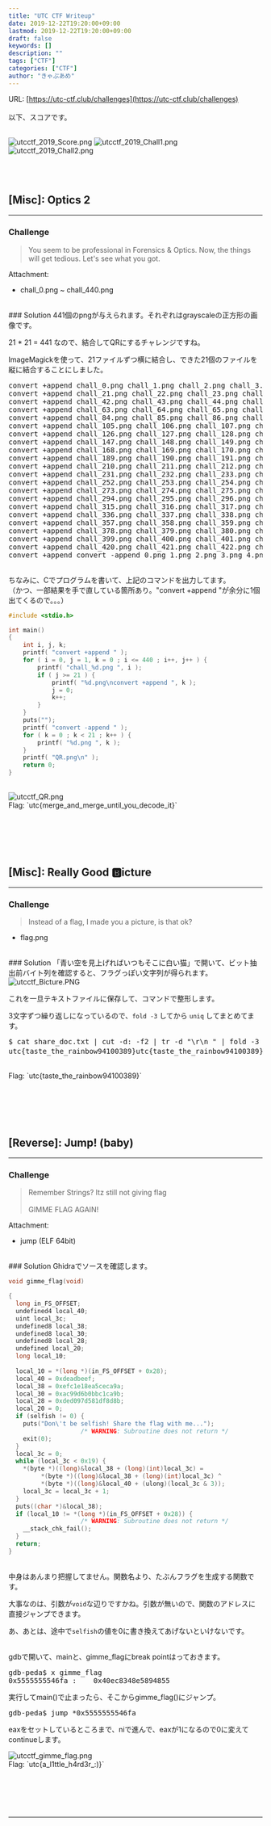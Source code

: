 ```yaml
---
title: "UTC CTF Writeup"
date: 2019-12-22T19:20:00+09:00
lastmod: 2019-12-22T19:20:00+09:00
draft: false
keywords: []
description: ""
tags: ["CTF"]
categories: ["CTF"]
author: "きゃぷあめ"
---
```

URL: [https://utc-ctf.club/challenges](https://utc-ctf.club/challenges)
<br /><br />
以下、スコアです。
<br /><br />

<img src="https://captureamerica.github.io/writeups/img/utcctf_2019_Score.png" alt="utcctf_2019_Score.png">

<img src="https://captureamerica.github.io/writeups/img/utcctf_2019_Chall1.png" alt="utcctf_2019_Chall1.png">

<img src="https://captureamerica.github.io/writeups/img/utcctf_2019_Chall2.png" alt="utcctf_2019_Chall2.png">




<br /><br />
## [Misc]: Optics 2
- - -
### Challenge
> You seem to be professional in Forensics & Optics. Now, the things will get tedious. Let's see what you got.

Attachment:

- chall_0.png ~ chall_440.png


<br />
### Solution
441個のpngが与えられます。それぞれはgrayscaleの正方形の画像です。

21 * 21 = 441 なので、結合してQRにするチャレンジですね。

ImageMagickを使って、21ファイルずつ横に結合し、できた21個のファイルを縦に結合することにしました。

<pre>
convert +append chall_0.png chall_1.png chall_2.png chall_3.png chall_4.png chall_5.png chall_6.png chall_7.png chall_8.png chall_9.png chall_10.png chall_11.png chall_12.png chall_13.png chall_14.png chall_15.png chall_16.png chall_17.png chall_18.png chall_19.png chall_20.png 0.png
convert +append chall_21.png chall_22.png chall_23.png chall_24.png chall_25.png chall_26.png chall_27.png chall_28.png chall_29.png chall_30.png chall_31.png chall_32.png chall_33.png chall_34.png chall_35.png chall_36.png chall_37.png chall_38.png chall_39.png chall_40.png chall_41.png 1.png
convert +append chall_42.png chall_43.png chall_44.png chall_45.png chall_46.png chall_47.png chall_48.png chall_49.png chall_50.png chall_51.png chall_52.png chall_53.png chall_54.png chall_55.png chall_56.png chall_57.png chall_58.png chall_59.png chall_60.png chall_61.png chall_62.png 2.png
convert +append chall_63.png chall_64.png chall_65.png chall_66.png chall_67.png chall_68.png chall_69.png chall_70.png chall_71.png chall_72.png chall_73.png chall_74.png chall_75.png chall_76.png chall_77.png chall_78.png chall_79.png chall_80.png chall_81.png chall_82.png chall_83.png 3.png
convert +append chall_84.png chall_85.png chall_86.png chall_87.png chall_88.png chall_89.png chall_90.png chall_91.png chall_92.png chall_93.png chall_94.png chall_95.png chall_96.png chall_97.png chall_98.png chall_99.png chall_100.png chall_101.png chall_102.png chall_103.png chall_104.png 4.png
convert +append chall_105.png chall_106.png chall_107.png chall_108.png chall_109.png chall_110.png chall_111.png chall_112.png chall_113.png chall_114.png chall_115.png chall_116.png chall_117.png chall_118.png chall_119.png chall_120.png chall_121.png chall_122.png chall_123.png chall_124.png chall_125.png 5.png
convert +append chall_126.png chall_127.png chall_128.png chall_129.png chall_130.png chall_131.png chall_132.png chall_133.png chall_134.png chall_135.png chall_136.png chall_137.png chall_138.png chall_139.png chall_140.png chall_141.png chall_142.png chall_143.png chall_144.png chall_145.png chall_146.png 6.png
convert +append chall_147.png chall_148.png chall_149.png chall_150.png chall_151.png chall_152.png chall_153.png chall_154.png chall_155.png chall_156.png chall_157.png chall_158.png chall_159.png chall_160.png chall_161.png chall_162.png chall_163.png chall_164.png chall_165.png chall_166.png chall_167.png 7.png
convert +append chall_168.png chall_169.png chall_170.png chall_171.png chall_172.png chall_173.png chall_174.png chall_175.png chall_176.png chall_177.png chall_178.png chall_179.png chall_180.png chall_181.png chall_182.png chall_183.png chall_184.png chall_185.png chall_186.png chall_187.png chall_188.png 8.png
convert +append chall_189.png chall_190.png chall_191.png chall_192.png chall_193.png chall_194.png chall_195.png chall_196.png chall_197.png chall_198.png chall_199.png chall_200.png chall_201.png chall_202.png chall_203.png chall_204.png chall_205.png chall_206.png chall_207.png chall_208.png chall_209.png 9.png
convert +append chall_210.png chall_211.png chall_212.png chall_213.png chall_214.png chall_215.png chall_216.png chall_217.png chall_218.png chall_219.png chall_220.png chall_221.png chall_222.png chall_223.png chall_224.png chall_225.png chall_226.png chall_227.png chall_228.png chall_229.png chall_230.png 10.png
convert +append chall_231.png chall_232.png chall_233.png chall_234.png chall_235.png chall_236.png chall_237.png chall_238.png chall_239.png chall_240.png chall_241.png chall_242.png chall_243.png chall_244.png chall_245.png chall_246.png chall_247.png chall_248.png chall_249.png chall_250.png chall_251.png 11.png
convert +append chall_252.png chall_253.png chall_254.png chall_255.png chall_256.png chall_257.png chall_258.png chall_259.png chall_260.png chall_261.png chall_262.png chall_263.png chall_264.png chall_265.png chall_266.png chall_267.png chall_268.png chall_269.png chall_270.png chall_271.png chall_272.png 12.png
convert +append chall_273.png chall_274.png chall_275.png chall_276.png chall_277.png chall_278.png chall_279.png chall_280.png chall_281.png chall_282.png chall_283.png chall_284.png chall_285.png chall_286.png chall_287.png chall_288.png chall_289.png chall_290.png chall_291.png chall_292.png chall_293.png 13.png
convert +append chall_294.png chall_295.png chall_296.png chall_297.png chall_298.png chall_299.png chall_300.png chall_301.png chall_302.png chall_303.png chall_304.png chall_305.png chall_306.png chall_307.png chall_308.png chall_309.png chall_310.png chall_311.png chall_312.png chall_313.png chall_314.png 14.png
convert +append chall_315.png chall_316.png chall_317.png chall_318.png chall_319.png chall_320.png chall_321.png chall_322.png chall_323.png chall_324.png chall_325.png chall_326.png chall_327.png chall_328.png chall_329.png chall_330.png chall_331.png chall_332.png chall_333.png chall_334.png chall_335.png 15.png
convert +append chall_336.png chall_337.png chall_338.png chall_339.png chall_340.png chall_341.png chall_342.png chall_343.png chall_344.png chall_345.png chall_346.png chall_347.png chall_348.png chall_349.png chall_350.png chall_351.png chall_352.png chall_353.png chall_354.png chall_355.png chall_356.png 16.png
convert +append chall_357.png chall_358.png chall_359.png chall_360.png chall_361.png chall_362.png chall_363.png chall_364.png chall_365.png chall_366.png chall_367.png chall_368.png chall_369.png chall_370.png chall_371.png chall_372.png chall_373.png chall_374.png chall_375.png chall_376.png chall_377.png 17.png
convert +append chall_378.png chall_379.png chall_380.png chall_381.png chall_382.png chall_383.png chall_384.png chall_385.png chall_386.png chall_387.png chall_388.png chall_389.png chall_390.png chall_391.png chall_392.png chall_393.png chall_394.png chall_395.png chall_396.png chall_397.png chall_398.png 18.png
convert +append chall_399.png chall_400.png chall_401.png chall_402.png chall_403.png chall_404.png chall_405.png chall_406.png chall_407.png chall_408.png chall_409.png chall_410.png chall_411.png chall_412.png chall_413.png chall_414.png chall_415.png chall_416.png chall_417.png chall_418.png chall_419.png 19.png
convert +append chall_420.png chall_421.png chall_422.png chall_423.png chall_424.png chall_425.png chall_426.png chall_427.png chall_428.png chall_429.png chall_430.png chall_431.png chall_432.png chall_433.png chall_434.png chall_435.png chall_436.png chall_437.png chall_438.png chall_439.png chall_440.png 20.png
convert +append convert -append 0.png 1.png 2.png 3.png 4.png 5.png 6.png 7.png 8.png 9.png 10.png 11.png 12.png 13.png 14.png 15.png 16.png 17.png 18.png 19.png 20.png QR.png
</pre>

<br />
ちなみに、Cでプログラムを書いて、上記のコマンドを出力してます。<br />（かつ、一部結果を手で直している箇所あり。"convert +append "が余分に1個出てくるので。。。）

```C
#include <stdio.h>

int main()
{
	int i, j, k;
	printf( "convert +append " );
	for ( i = 0, j = 1, k = 0 ; i <= 440 ; i++, j++ ) {
		printf( "chall_%d.png ", i );
		if ( j >= 21 ) {
			printf( "%d.png\nconvert +append ", k );
			j = 0;
			k++;
		}
	}
	puts("");
	printf( "convert -append " );
	for ( k = 0 ; k < 21 ; k++ ) {
		printf( "%d.png ", k );
	}
	printf( "QR.png\n" );
	return 0;
}
```

<br />
<img src="https://captureamerica.github.io/writeups/img/utcctf_QR.png" alt="utcctf_QR.png">



<br />
Flag: `utc{merge_and_merge_until_you_decode_it}`


<br /><br />
<br /><br />
## [Misc]: Really Good 🅱icture
- - -
### Challenge
> Instead of a flag, I made you a picture, is that ok?

- flag.png

<br />
### Solution
「青い空を見上げればいつもそこに白い猫」で開いて、ビット抽出前バイト列を確認すると、フラグっぽい文字列が得られます。

<img src="https://captureamerica.github.io/writeups/img/utcctf_Bicture.PNG" alt="utcctf_Bicture.PNG">

これを一旦テキストファイルに保存して、コマンドで整形します。

3文字ずつ繰り返しになっているので、`fold -3` してから `uniq` してまとめてます。

<pre>
$ cat share_doc.txt | cut -d: -f2 | tr -d "\r\n " | fold -3 | uniq | tr -d "\n" ; echo
utc{taste_the_rainbow94100389}utc{taste_the_rainbow94100389}utc{taste_the_rainbow94100389}utc{taste_the_rainbow94100389}utc{taste_the_rainbow94100389}utc{taste_the_rainbow94100389}utc{taste_the_rainbow94100389}utc{taste_the_rainbow94100389}utc{taste_the_rainbow94100389}utc{taste_the_rainbow94100389}utc{taste_the_rainbow94100389}utc{taste_the_rainbow94100389}.....(略)
</pre>


<br />
Flag: `utc{taste_the_rainbow94100389}`




<br /><br />
<br /><br />
## [Reverse]: Jump! (baby)
- - -
### Challenge
> Remember Strings? Itz still not giving flag
<br /><br />
GIMME FLAG AGAIN!

Attachment:

- jump (ELF 64bit)


<br />
### Solution
Ghidraでソースを確認します。

```C
void gimme_flag(void)

{
  long in_FS_OFFSET;
  undefined4 local_40;
  uint local_3c;
  undefined8 local_38;
  undefined8 local_30;
  undefined8 local_28;
  undefined local_20;
  long local_10;
  
  local_10 = *(long *)(in_FS_OFFSET + 0x28);
  local_40 = 0xdeadbeef;
  local_38 = 0xefc1e18ea5ceca9a;
  local_30 = 0xac99d6b0bbc1ca9b;
  local_28 = 0xded097d581df8d8b;
  local_20 = 0;
  if (selfish != 0) {
    puts("Don\'t be selfish! Share the flag with me...");
                    /* WARNING: Subroutine does not return */
    exit(0);
  }
  local_3c = 0;
  while (local_3c < 0x19) {
    *(byte *)((long)&local_38 + (long)(int)local_3c) =
         *(byte *)((long)&local_38 + (long)(int)local_3c) ^
         *(byte *)((long)&local_40 + (ulong)(local_3c & 3));
    local_3c = local_3c + 1;
  }
  puts((char *)&local_38);
  if (local_10 != *(long *)(in_FS_OFFSET + 0x28)) {
                    /* WARNING: Subroutine does not return */
    __stack_chk_fail();
  }
  return;
}
```

<br />
中身はあんまり把握してません。関数名より、たぶんフラグを生成する関数です。

大事なのは、引数が`void`な辺りですかね。引数が無いので、関数のアドレスに直接ジャンプできます。

あ、あとは、途中で`selfish`の値を0に書き換えてあげないといけないです。


<br />
gdbで開いて、mainと、gimme_flagにbreak pointはっておきます。

<pre>
gdb-peda$ x gimme_flag
0x5555555546fa <gimme_flag>:	0x40ec8348e5894855
</pre>

実行してmain()で止まったら、そこからgimme_flag()にジャンプ。

<pre>
gdb-peda$ jump *0x5555555546fa
</pre>

eaxをセットしているところまで、niで進んで、eaxが1になるので0に変えてcontinueします。

<img src="https://captureamerica.github.io/writeups/img/utcctf_gimme_flag.png" alt="utcctf_gimme_flag.png">


<br />
Flag: `utc{a_l1ttle_h4rd3r_:)}`




<br /><br />
<br /><br />
- - -
<br /><br />
<br /><br />

